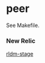 peer
====

See Makefile.

### New Relic

[rldm-stage](https://rpm.newrelic.com/accounts/1675266/applications/67258226)
